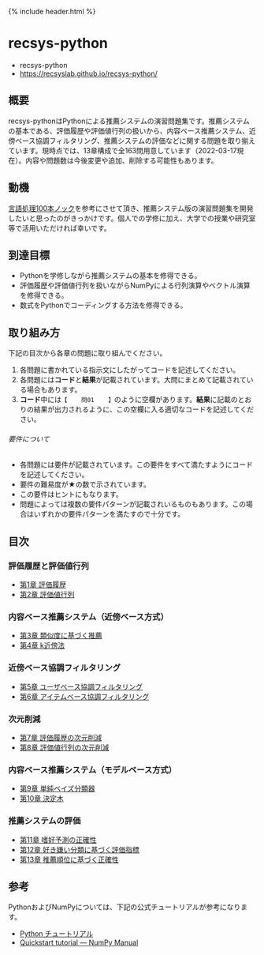 {% include header.html %}

# recsys-python

- recsys-python
- https://recsyslab.github.io/recsys-python/

## 概要
recsys-pythonはPythonによる推薦システムの演習問題集です。推薦システムの基本である、評価履歴や評価値行列の扱いから、内容ベース推薦システム、近傍ベース協調フィルタリング、推薦システムの評価などに関する問題を取り揃えています。現時点では、13章構成で全163問用意しています（2022-03-17現在）。内容や問題数は今後変更や追加、削除する可能性もあります。

## 動機
[言語処理100本ノック](https://nlp100.github.io/ja/)を参考にさせて頂き、推薦システム版の演習問題集を開発したいと思ったのがきっかけです。個人での学修に加え、大学での授業や研究室等で活用いただければ幸いです。

## 到達目標

- Pythonを学修しながら推薦システムの基本を修得できる。
- 評価履歴や評価値行列を扱いながらNumPyによる行列演算やベクトル演算を修得できる。
- 数式をPythonでコーディングする方法を修得できる。

## 取り組み方
下記の目次から各章の問題に取り組んでください。

1. 各問題に書かれている指示文にしたがってコードを記述してください。
2. 各問題には**コード**と**結果**が記載されています。大問にまとめて記載されている場合もあります。
3. **コード**中には`【    問01    】`のように空欄があります。**結果**に記載のとおりの結果が出力されるように、この空欄に入る適切なコードを記述してください。

###### 要件について

- 各問題には要件が記載されています。この要件をすべて満たすようにコードを記述してください。
- 要件の難易度が★の数で示されています。
- この要件はヒントにもなります。
- 問題によっては複数の要件パターンが記載されいるものもあります。この場合はいずれかの要件パターンを満たすので十分です。

## 目次

### 評価履歴と評価値行列

- [第1章 評価履歴](chap01.md)
- [第2章 評価値行列](chap02.md)

### 内容ベース推薦システム（近傍ベース方式）

- [第3章 類似度に基づく推薦](chap03.md)
- [第4章 k近傍法](chap04.md)

### 近傍ベース協調フィルタリング

- [第5章 ユーザベース協調フィルタリング](chap05.md)
- [第6章 アイテムベース協調フィルタリング](chap06.md)

### 次元削減
- [第7章 評価履歴の次元削減](chap07.md)
- [第8章 評価値行列の次元削減](chap08.md)

### 内容ベース推薦システム（モデルベース方式）

- [第9章 単純ベイズ分類器](chap09.md)
- [第10章 決定木](chap10.md)

### 推薦システムの評価

- [第11章 嗜好予測の正確性](chap11.md)
- [第12章 好き嫌い分類に基づく評価指標](chap12.md)
- [第13章 推薦順位に基づく正確性](chap13.md)

## 参考

PythonおよびNumPyについては、下記の公式チュートリアルが参考になります。
- [Python チュートリアル](https://docs.python.org/ja/3.9/tutorial/)
- [Quickstart tutorial — NumPy Manual](https://docs.scipy.org/doc/numpy/user/quickstart.html)



